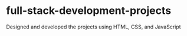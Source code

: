 # full-stack-development-projects
Designed and developed the projects using HTML, CSS, and JavaScript 
